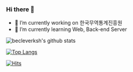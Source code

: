 ### Hi there 👋
- 🔭 I’m currently working on 한국무역통계진흥원
- 🌱 I’m currently learning Web, Back-end Server

![becleverksh's github stats](https://github-readme-stats.vercel.app/api?username=becleverksh&show_icons=true&theme=radical)

[![Top Langs](https://github-readme-stats.vercel.app/api/top-langs/?username=becleverksh&layout=compact)](https://github.com/becleverksh/board)

[![Hits](https://hits.seeyoufarm.com/api/count/incr/badge.svg?url=https%3A%2F%2Fgithub.com%2Fbecleverksh&count_bg=%233DC888&title_bg=%23555555&icon=&icon_color=%23E7E7E7&title=hits&edge_flat=false)](https://hits.seeyoufarm.com)

<!--
**becleverksh/becleverksh** is a ✨ _special_ ✨ repository because its `README.md` (this file) appears on your GitHub profile.

Here are some ideas to get you started:

- 🔭 I’m currently working on ...
- 🌱 I’m currently learning ...
- 👯 I’m looking to collaborate on ...
- 🤔 I’m looking for help with ...
- 💬 Ask me about ...
- 📫 How to reach me: ...
- 😄 Pronouns: ...
- ⚡ Fun fact: ...
-->
